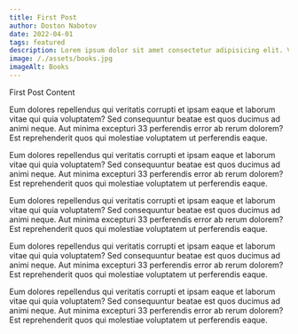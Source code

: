 ```yaml
---
title: First Post
author: Doston Nabotov
date: 2022-04-01
tags: featured
description: Lorem ipsum dolor sit amet consectetur adipisicing elit. Vero nisi deserunt accusantium similique obcaecati, consectetur soluta fugiat dolore recusandae quos
image: /./assets/books.jpg
imageAlt: Books
---
```


First Post Content

Eum dolores repellendus qui veritatis corrupti et ipsam eaque et laborum vitae qui quia voluptatem? Sed consequuntur beatae est quos ducimus ad animi neque. Aut minima excepturi 33 perferendis error ab rerum dolorem? Est reprehenderit quos qui molestiae voluptatem ut perferendis eaque.

Eum dolores repellendus qui veritatis corrupti et ipsam eaque et laborum vitae qui quia voluptatem? Sed consequuntur beatae est quos ducimus ad animi neque. Aut minima excepturi 33 perferendis error ab rerum dolorem? Est reprehenderit quos qui molestiae voluptatem ut perferendis eaque.

Eum dolores repellendus qui veritatis corrupti et ipsam eaque et laborum vitae qui quia voluptatem? Sed consequuntur beatae est quos ducimus ad animi neque. Aut minima excepturi 33 perferendis error ab rerum dolorem? Est reprehenderit quos qui molestiae voluptatem ut perferendis eaque.

Eum dolores repellendus qui veritatis corrupti et ipsam eaque et laborum vitae qui quia voluptatem? Sed consequuntur beatae est quos ducimus ad animi neque. Aut minima excepturi 33 perferendis error ab rerum dolorem? Est reprehenderit quos qui molestiae voluptatem ut perferendis eaque.

Eum dolores repellendus qui veritatis corrupti et ipsam eaque et laborum vitae qui quia voluptatem? Sed consequuntur beatae est quos ducimus ad animi neque. Aut minima excepturi 33 perferendis error ab rerum dolorem? Est reprehenderit quos qui molestiae voluptatem ut perferendis eaque.
